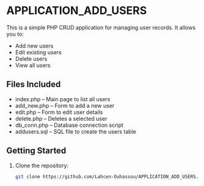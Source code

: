 # APPLICATION_ADD_USERS


This is a simple PHP CRUD application for managing user records. It allows you to:

- Add new users
- Edit existing users
- Delete users
- View all users

## Files Included

- index.php – Main page to list all users
- add_new.php – Form to add a new user
- edit.php – Form to edit user details
- delete.php – Deletes a selected user
- db_conn.php – Database connection script
- addusers.sql – SQL file to create the users table

## Getting Started

1. Clone the repository:
   ```bash
   git clone https://github.com/Lahcen-Ouhassou/APPLICATION_ADD_USERS.git
   

